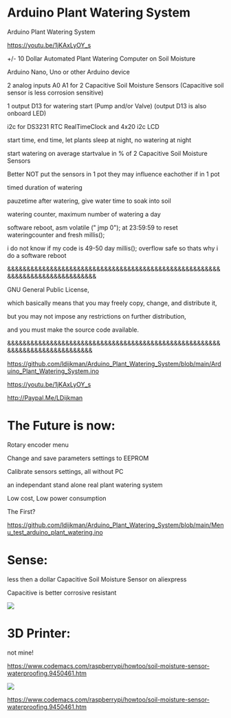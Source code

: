# Arduino Plant Watering System
Arduino Plant Watering System

https://youtu.be/1jKAxLyOY_s

+/- 10 Dollar Automated Plant Watering Computer on Soil Moisture

Arduino Nano, Uno or other Arduino device

2 analog inputs A0 A1 for 2 Capacitive Soil Moisture Sensors (Capacitive soil sensor is less corrosion sensitive)

1 output D13 for watering start (Pump and/or Valve) (output D13 is also onboard LED)

i2c for DS3231 RTC RealTimeClock and 4x20 i2c LCD

start time, end time, let plants sleep at night, no watering at night

start watering on average startvalue in % of 2 Capacitive Soil Moisture Sensors 

Better NOT put the sensors in 1 pot they may influence eachother if in 1 pot

timed duration of watering

pauzetime after watering, give water time to soak into soil

watering counter, maximum number of watering a day

software reboot, asm volatile (" jmp 0"); at 23:59:59 to reset wateringcounter and fresh millis();

i do not know if my code is 49-50 day millis(); overflow safe so thats why i do a software reboot

&&&&&&&&&&&&&&&&&&&&&&&&&&&&&&&&&&&&&&&&&&&&&&&&&&&&&&&&&&&&&&&&&&&&&&&&&&&&&&

GNU General Public License,

which basically means that you may freely copy, change, and distribute it,

but you may not impose any restrictions on further distribution,

and you must make the source code available.

&&&&&&&&&&&&&&&&&&&&&&&&&&&&&&&&&&&&&&&&&&&&&&&&&&&&&&&&&&&&&&&&&&&&&&&&&&&&&


https://github.com/ldijkman/Arduino_Plant_Watering_System/blob/main/Arduino_Plant_Watering_System.ino

https://youtu.be/1jKAxLyOY_s


http://Paypal.Me/LDijkman

#
# The Future is now:

Rotary encoder menu 

Change and save parameters settings to EEPROM

Calibrate sensors settings, all without PC

an independant stand alone real plant watering system 

Low cost, Low power consumption

The First?

https://github.com/ldijkman/Arduino_Plant_Watering_System/blob/main/Menu_test_arduino_plant_watering.ino

#
# Sense:

less then a dollar Capacitive Soil Moisture Sensor on aliexpress

Capacitive is better corrosive resistant

<img src="https://cdn-reichelt.de/bilder/web/xxl_ws/A300/CAP-SHYG_1.png">

#
# 3D Printer:

not mine!

https://www.codemacs.com/raspberrypi/howtoo/soil-moisture-sensor-waterproofing.9450461.htm

<img src="https://www.codemacs.com/post.images/16204626.1.webp">

https://www.codemacs.com/raspberrypi/howtoo/soil-moisture-sensor-waterproofing.9450461.htm


